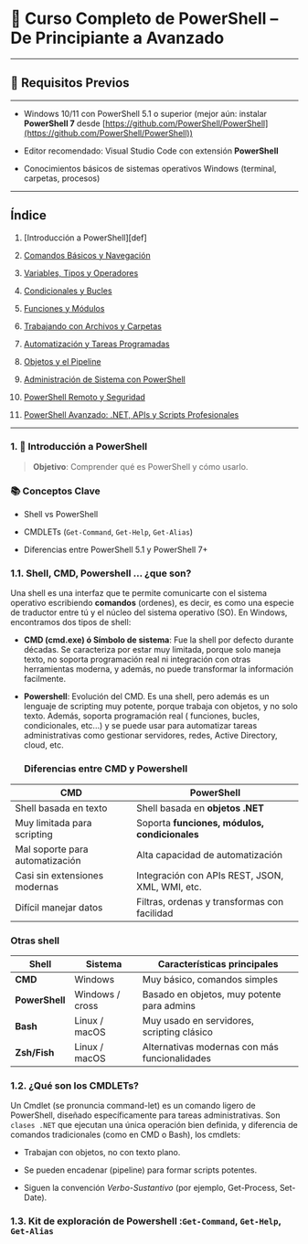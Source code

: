 # 📘 Curso Completo de PowerShell – De Principiante a Avanzado


* * *

## 🧰 Requisitos Previos

---------------------

*   Windows 10/11 con PowerShell 5.1 o superior (mejor aún: instalar **PowerShell 7** desde [https://github.com/PowerShell/PowerShell](https://github.com/PowerShell/PowerShell))
    
*   Editor recomendado: Visual Studio Code con extensión **PowerShell**
    
*   Conocimientos básicos de sistemas operativos Windows (terminal, carpetas, procesos)
    

* * *

## Índice

1. [Introducción a PowerShell][def]

2. [Comandos Básicos y Navegación](#2)
   
3. [Variables, Tipos y Operadores](#3)

4. [Condicionales y Bucles](#4)

5. [Funciones y Módulos](#5)

6. [Trabajando con Archivos y Carpetas](#6)

7. [Automatización y Tareas Programadas](#7)

8. [Objetos y el Pipeline](#8)

9.  [Administración de Sistema con PowerShell](#9)

10. [PowerShell Remoto y Seguridad](#10)

11. [PowerShell Avanzado: .NET, APIs y Scripts Profesionales](#11)

* * *

<a name="1"></a>

### 1\. 🧭 Introducción a PowerShell


> **Objetivo**: Comprender qué es PowerShell y cómo usarlo.

### 📚 Conceptos Clave

* Shell vs PowerShell
  
* CMDLETs (`Get-Command`, `Get-Help`, `Get-Alias`)

* Diferencias entre PowerShell 5.1 y PowerShell 7+

### 1.1. Shell, CMD, Powershell ... ¿que son?

Una shell es una interfaz que te permite comunicarte con el sistema operativo escribiendo **comandos** (ordenes), es decir, es  como una especie de traductor entre tú y el núcleo del sistema operativo (SO). En Windows, encontramos dos tipos de shell:

* **CMD (cmd.exe) ó Símbolo de sistema**: Fue la shell por defecto durante décadas. Se caracteriza por estar muy limitada, porque solo maneja texto, no soporta programación real ni integración con otras herramientas moderna, y además, no puede transformar la información facilmente.

* **Powershell**: Evolución del CMD. Es una shell, pero además es un lenguaje de scripting muy potente, porque trabaja con objetos, y no solo texto. Además, soporta programación real ( funciones, bucles, condicionales, etc...) y se puede usar para automatizar tareas administrativas como gestionar servidores, redes, Active Directory, cloud, etc.
  
  ### Diferencias entre CMD y Powershell

| CMD                             | PowerShell                                      |
| ------------------------------- | ----------------------------------------------- |
| Shell basada en texto           | Shell basada en **objetos .NET**                |
| Muy limitada para scripting     | Soporta **funciones, módulos, condicionales**   |
| Mal soporte para automatización | Alta capacidad de automatización                |
| Casi sin extensiones modernas   | Integración con APIs REST, JSON, XML, WMI, etc. |
| Difícil manejar datos           | Filtras, ordenas y transformas con facilidad    |

### Otras shell

| Shell          | Sistema         | Características principales                   |
| -------------- | --------------- | --------------------------------------------- |
| **CMD**        | Windows         | Muy básico, comandos simples                  |
| **PowerShell** | Windows / cross | Basado en objetos, muy potente para admins    |
| **Bash**       | Linux / macOS   | Muy usado en servidores, scripting clásico    |
| **Zsh/Fish**   | Linux / macOS   | Alternativas modernas con más funcionalidades |


### 1.2. ¿Qué son los CMDLETs?

Un Cmdlet (se pronuncia command-let) es un comando ligero de PowerShell, diseñado específicamente para tareas administrativas. Son `clases .NET` que ejecutan una única operación bien definida, y diferencia de comandos tradicionales (como en CMD o Bash), los cmdlets:

* Trabajan con objetos, no con texto plano.

* Se pueden encadenar (pipeline) para formar scripts potentes.

* Siguen la convención *Verbo-Sustantivo* (por ejemplo, Get-Process, Set-Date).

### 1.3. Kit de exploración de Powershell :`Get-Command`, `Get-Help`, `Get-Alias`


